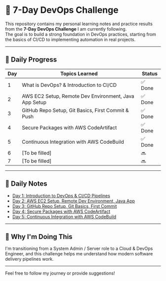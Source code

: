 # 🚀 7-Day DevOps Challenge

This repository contains my personal learning notes and practice results from the **7-Day DevOps Challenge** I am currently following.  
The goal is to build a strong foundation in DevOps practices, starting from the basics of CI/CD to implementing automation in real projects.

---

## 📆 Daily Progress

| Day | Topics Learned                                          | Status |
|-----|---------------------------------------------------------|--------|
| 1   | What is DevOps? & Introduction to CI/CD                 | ✅ Done |
| 2   | AWS EC2 Setup, Remote Dev Environment, Java App Setup  | ✅ Done |
| 3   | GitHub Repo Setup, Git Basics, First Commit & Push     | ✅ Done |
| 4   | Secure Packages with AWS CodeArtifact                   | ✅ Done |
| 5   | Continuous Integration with AWS CodeBuild               | ✅ Done |
| 6   | [To be filled]                                          | 🔜     |
| 7   | [To be filled]                                          | 🔜     |

---

## 📂 Daily Notes

- [Day 1: Introduction to DevOps & CI/CD Pipelines](7Day%20DevOps%20Challange!/Day%201/notes.md)
- [Day 2: AWS EC2 Setup, Remote Dev Environment, Java App](7Day%20DevOps%20Challange!/Day%202/notes.md)
- [Day 3: GitHub Repo Setup, Git Basics, First Commit](7Day%20DevOps%20Challange!/Day%203/notes.md)
- [Day 4: Secure Packages with AWS CodeArtifact](7Day%20DevOps%20Challange!/Day%204/notes.md)
- [Day 5: Continuous Integration with AWS CodeBuild](7Day%20DevOps%20Challange!/Day%205/notes.md)

---

## 🎯 Why I'm Doing This

I'm transitioning from a System Admin / Server role to a Cloud & DevOps Engineer, and this challenge helps me understand how modern software delivery pipelines work.

---

Feel free to follow my journey or provide suggestions!  
